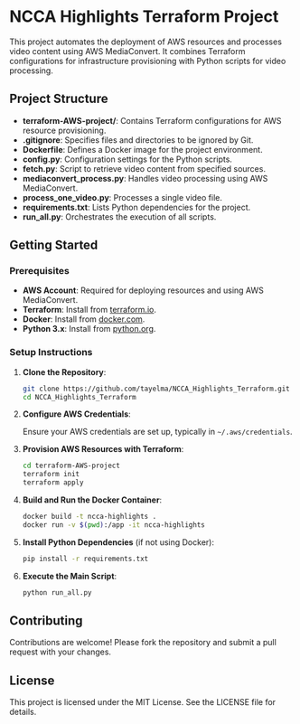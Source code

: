 # NCCA Highlights Terraform Project

This project automates the deployment of AWS resources and processes video content using AWS MediaConvert. It combines Terraform configurations for infrastructure provisioning with Python scripts for video processing.

## Project Structure

- **terraform-AWS-project/**: Contains Terraform configurations for AWS resource provisioning.
- **.gitignore**: Specifies files and directories to be ignored by Git.
- **Dockerfile**: Defines a Docker image for the project environment.
- **config.py**: Configuration settings for the Python scripts.
- **fetch.py**: Script to retrieve video content from specified sources.
- **mediaconvert_process.py**: Handles video processing using AWS MediaConvert.
- **process_one_video.py**: Processes a single video file.
- **requirements.txt**: Lists Python dependencies for the project.
- **run_all.py**: Orchestrates the execution of all scripts.

## Getting Started

### Prerequisites

- **AWS Account**: Required for deploying resources and using AWS MediaConvert.
- **Terraform**: Install from [terraform.io](https://www.terraform.io/downloads.html).
- **Docker**: Install from [docker.com](https://www.docker.com/get-started).
- **Python 3.x**: Install from [python.org](https://www.python.org/downloads/).

### Setup Instructions

1. **Clone the Repository**:

   ```bash
   git clone https://github.com/tayelma/NCCA_Highlights_Terraform.git
   cd NCCA_Highlights_Terraform
   ```

2. **Configure AWS Credentials**:

   Ensure your AWS credentials are set up, typically in `~/.aws/credentials`.

3. **Provision AWS Resources with Terraform**:

   ```bash
   cd terraform-AWS-project
   terraform init
   terraform apply
   ```

4. **Build and Run the Docker Container**:

   ```bash
   docker build -t ncca-highlights .
   docker run -v $(pwd):/app -it ncca-highlights
   ```

5. **Install Python Dependencies** (if not using Docker):

   ```bash
   pip install -r requirements.txt
   ```

6. **Execute the Main Script**:

   ```bash
   python run_all.py
   ```

## Contributing

Contributions are welcome! Please fork the repository and submit a pull request with your changes.

## License

This project is licensed under the MIT License. See the LICENSE file for details.

